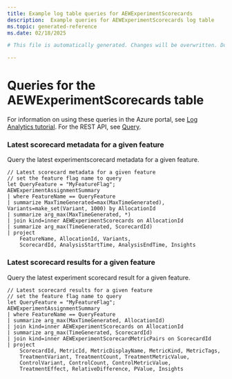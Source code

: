 ```yaml
---
title: Example log table queries for AEWExperimentScorecards
description:  Example queries for AEWExperimentScorecards log table
ms.topic: generated-reference
ms.date: 02/18/2025

# This file is automatically generated. Changes will be overwritten. Do not change this file directly. 

---
```


# Queries for the AEWExperimentScorecards table

For information on using these queries in the Azure portal, see [Log Analytics tutorial](/azure/azure-monitor/logs/log-analytics-tutorial). For the REST API, see [Query](/rest/api/loganalytics/query).


### Latest scorecard metadata for a given feature  


Query the latest experimentscorecard metadata for a given feature.  

```query
// Latest scorecard metadata for a given feature
// set the feature flag name to query
let QueryFeature = "MyFeatureFlag";
AEWExperimentAssignmentSummary
| where FeatureName == QueryFeature
| summarize MaxTimeGenerated=max(MaxTimeGenerated), Variants=make_set(Variant, 1000) by AllocationId
| summarize arg_max(MaxTimeGenerated, *)
| join kind=inner AEWExperimentScorecards on AllocationId
| summarize arg_max(TimeGenerated, ScorecardId)
| project
    FeatureName, AllocationId, Variants,
    ScorecardId, AnalysisStartTime, AnalysisEndTime, Insights
```



### Latest scorecard results for a given feature  


Query the latest experiment scorecard result for a given feature.  

```query
// Latest scorecard results for a given feature
// set the feature flag name to query
let QueryFeature = "MyFeatureFlag";
AEWExperimentAssignmentSummary
| where FeatureName == QueryFeature
| summarize arg_max(MaxTimeGenerated, AllocationId)
| join kind=inner AEWExperimentScorecards on AllocationId
| summarize arg_max(TimeGenerated, ScorecardId)
| join kind=inner AEWExperimentScorecardMetricPairs on ScorecardId
| project
    ScorecardId, MetricId, MetricDisplayName, MetricKind, MetricTags,
    TreatmentVariant, TreatmentCount, TreatmentMetricValue,
    ControlVariant, ControlCount, ControlMetricValue,
    TreatmentEffect, RelativeDifference, PValue, Insights
```

